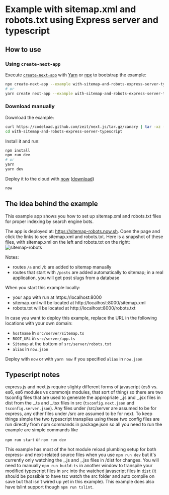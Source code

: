 # Example with sitemap.xml and robots.txt using Express server and typescript

## How to use

### Using `create-next-app`

Execute [`create-next-app`](https://github.com/segmentio/create-next-app) with [Yarn](https://yarnpkg.com/lang/en/docs/cli/create/) or [npx](https://github.com/zkat/npx#readme) to bootstrap the example:

```bash
npx create-next-app --example with-sitemap-and-robots-express-server-typescript with-sitemap-and-robots-express-server-typescript-app
# or
yarn create next-app --example with-sitemap-and-robots-express-server-typescript with-sitemap-and-robots-express-server-typescript-app
```

### Download manually

Download the example:

```bash
curl https://codeload.github.com/zeit/next.js/tar.gz/canary | tar -xz --strip=2 next.js-canary/examples/with-sitemap-and-robots-expres-server-typescript
cd with-sitemap-and-robots-express-server-typescript
```

Install it and run:

```bash
npm install
npm run dev
# or
yarn
yarn dev
```

Deploy it to the cloud with [now](https://zeit.co/now) ([download](https://zeit.co/download))

```bash
now
```

## The idea behind the example

This example app shows you how to set up sitemap.xml and robots.txt files for proper indexing by search engine bots.

The app is deployed at: https://sitemap-robots.now.sh. Open the page and click the links to see sitemap.xml and robots.txt. Here is a snapshot of these files, with sitemap.xml on the left and robots.txt on the right:
![sitemap-robots](https://user-images.githubusercontent.com/26158226/38786210-4d0c3f70-40db-11e8-8e44-b2c90cfd1b74.png)

Notes:

- routes `/a` and `/b` are added to sitemap manually
- routes that start with `/posts` are added automatically to sitemap; in a real application, you will get post slugs from a database

When you start this example locally:

- your app with run at https://localhost:8000
- sitemap.xml will be located at http://localhost:8000/sitemap.xml
- robots.txt will be located at http://localhost:8000/robots.txt

In case you want to deploy this example, replace the URL in the following locations with your own domain:

- `hostname` in `src/server/sitemap.ts`
- `ROOT_URL` in `src/server/app.ts`
- `Sitemap` at the bottom of `src/server/robots.txt`
- `alias` in `now.json`

Deploy with `now` or with `yarn now` if you specified `alias` in `now.json`

## Typescript notes

express.js and next.js require slighty different forms of javascript (es5 vs. es6, es6 modules vs commonjs modules, that sort of thing) so there are two tsconfig files that are used to generate the appropriate _.js and _.jsx files in dist from the _.ts and _.tsx files in src (`tsconfig.next.json` and `tsconfig.server.json`). Any files under /src/server are assumed to be for express, any other files under /src are assumed to be for next. To keep things simple the two typescript transpiles using these two config files are run directly from npm commands in package.json so all you need to run the example are simple commands like

`npm run start`
or
`npm run dev`

This example has most of the hot module reload plumbing setup for both express- and next-related source files when you use `npm run dev` but it's currently only watching the _.js and _.jsx files in /dist for changes. You will need to manually `npm run build-ts` in another window to transpile your modified typescript files in `src` into the watched javascript files in `dist` (it should be possible to have tsc watch the src folder and auto compile on save but that isn't wired up yet in this example). This example does also have tslint support though `npm run tslint`.
